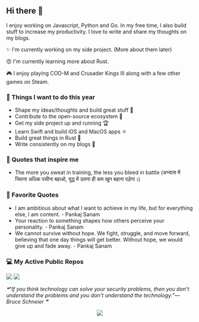 ## Hi there 👋

I enjoy working on Javascript, Python and Go. In my free time, I also build stuff to increase my productivity. I love to write and share my thoughts on my blogs.

✨ I'm currently working on my side project. (More about them later)

😍 I'm currently learning more about Rust.

🎮 I enjoy playing COD-M and Crusader Kings III along with a few other games on Steam.

### 🎯 Things I want to do this year

- Shape my ideas/thoughts and build great stuff 🎨
- Contribute to the open-source ecosystem 🎉
- Get my side project up and running 🏆
- Learn Swift and build iOS and MacOS apps ⚛
- Build great things in Rust 🎯
- Write consistently on my blogs 📝

### 🗿 Quotes that inspire me

- The more you sweat in training, the less you bleed in battle (अभ्यास में जितना अधिक पसीना बहाओ, युद्ध में उतना ही कम खून बहाना पड़ेगा।)

### 🗿 Favorite Quotes

- I am ambitious about what I want to achieve in my life, but for everything else, I am content. - Pankaj Sanam
- Your reaction to something shapes how others perceive your personality. - Pankaj Sanam
- We cannot survive without hope. We fight, struggle, and move forward, believing that one day things will get better. Without hope, we would give up and fade away. - Pankaj Sanam

### 💻 My Active Public Repos

![](https://github-readme-stats.vercel.app/api/pin/?username=antick&repo=mojo&bg_color=45,ac3cad,2ea9ab&title_color=fff&text_color=fff)
![](https://github-readme-stats.vercel.app/api/pin/?username=antick&repo=mint-kit&bg_color=45,fc00ff,00dbde&title_color=fff&text_color=fff)

<!--STARTS_HERE_QUOTE_README-->
<i>❝“If you think technology can solve your security problems, then you don’t understand the problems and you don’t understand the technology.”— Bruce Schneier  ❞</i>
<!--ENDS_HERE_QUOTE_README-->

<p align='center'><img src='https://visitor-badge.laobi.icu/badge?page_id=antick'></p>
